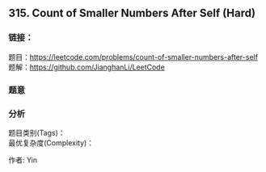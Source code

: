 ## 315. Count of Smaller Numbers After Self (Hard)

### **链接**：
题目：https://leetcode.com/problems/count-of-smaller-numbers-after-self  
题解：https://github.com/JianghanLi/LeetCode

### **题意**



### **分析**  
题目类别(Tags)：  
最优复杂度(Complexity)：  



作者: Yin
